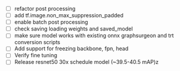  - [ ] refactor post processing
 - [ ] add tf.image.non_max_suppression_padded
 - [ ] enable batch post processing
 - [ ] check saving loading weights and saved_model
 - [ ] make sure model works with existing onnx graphsurgeon and trt conversion scripts
 - [ ] Add support for freezing backbone, fpn, head
 - [ ] Verify fine tuning
 - [ ] Release resnet50 30x schedule model (~39.5-40.5 mAP)z

